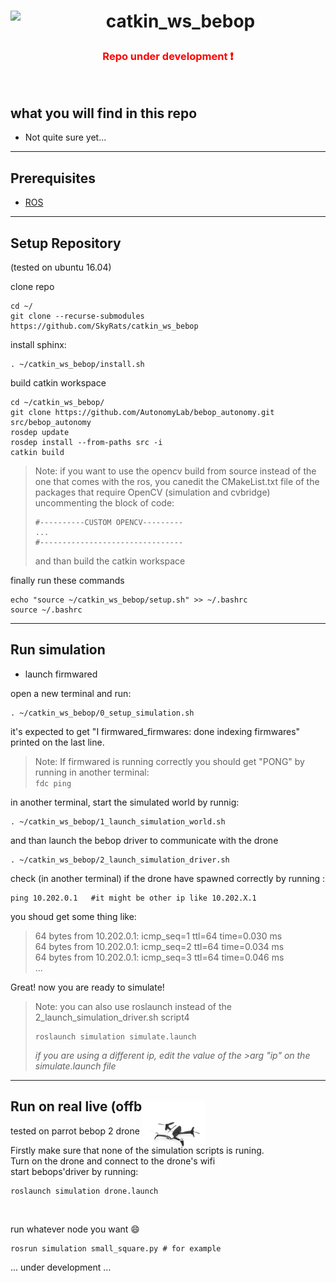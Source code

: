 # <img align="left" src="https://avatars1.githubusercontent.com/u/36579711?s=200&v=4" width="40" ><p align="center">catkin_ws_bebop</p>

### <p align="center"><div style="text-align:center;color:red"><bold >Repo under development</bold> :exclamation:</div></p>
<br>


## what you will find in this repo
* Not quite sure yet...

----
## Prerequisites
* [ROS](http://wiki.ros.org/kinetic/Installation/Ubuntu)


----
## Setup Repository 
(tested on ubuntu 16.04)


clone repo
```
cd ~/
git clone --recurse-submodules https://github.com/SkyRats/catkin_ws_bebop
```
install sphinx:
```
. ~/catkin_ws_bebop/install.sh
```

build catkin workspace
```
cd ~/catkin_ws_bebop/
git clone https://github.com/AutonomyLab/bebop_autonomy.git src/bebop_autonomy
rosdep update
rosdep install --from-paths src -i
catkin build
```
>Note: if you want to use the opencv build from source instead of the one that comes with the ros, you canedit the CMakeList.txt file of the packages that require OpenCV (simulation and cvbridge) uncommenting the block of code:
> ```
> #----------CUSTOM OPENCV--------- 
> ...
> #--------------------------------
> ```
> and than build the catkin workspace

finally run these commands
```
echo "source ~/catkin_ws_bebop/setup.sh" >> ~/.bashrc
source ~/.bashrc
```

----
## Run simulation
* launch firmwared

open a new terminal and run:
```
. ~/catkin_ws_bebop/0_setup_simulation.sh
```
it's expected to get "I firmwared_firmwares: done indexing firmwares" printed on the last line.
>Note: If firmwared is running correctly you should get "PONG" by running in another terminal:<br>
>```fdc ping```

in another terminal, start the simulated world by runnig:
```
. ~/catkin_ws_bebop/1_launch_simulation_world.sh
```
and than launch the bebop driver to communicate with the drone
```
. ~/catkin_ws_bebop/2_launch_simulation_driver.sh
```
check (in another terminal) if the drone have spawned correctly by running :
```
ping 10.202.0.1   #it might be other ip like 10.202.X.1
```
you shoud get some thing like:
>64 bytes from 10.202.0.1: icmp_seq=1 ttl=64 time=0.030 ms<br>
64 bytes from 10.202.0.1: icmp_seq=2 ttl=64 time=0.034 ms<br>
64 bytes from 10.202.0.1: icmp_seq=3 ttl=64 time=0.046 ms<br>
...

Great! now you are ready to simulate!

>Note: you can also use roslaunch instead of the 2_launch_simulation_driver.sh script4
>```
>roslaunch simulation simulate.launch
>```
>*if you are using a different ip, edit the value of the >arg "ip" on the simulate.launch file*


----

## Run on real live (offboard)
tested on parrot bebop 2 drone  <img align="center" style="margin:-50px 0px -50px 0px;" src=".assets/parrot-bebop-2" width="100" >

Firstly make sure that none of the simulation scripts is runing.<br>
Turn on the drone and connect to the drone's wifi<br>
start bebops'driver by running:
```
roslaunch simulation drone.launch
```
<br>

run whatever node you want :smile: 
```
rosrun simulation small_square.py # for example
```
... under development ...


